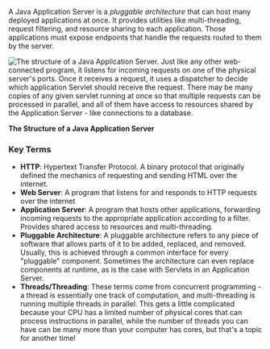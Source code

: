 A Java Application Server is a *pluggable architecture* that can host many deployed applications at once. It provides utilities like multi-threading, request filtering, and resource sharing to each application. Those applications must expose endpoints that handle the requests routed to them by the server.

![  The structure of a Java Application Server. Just like any other web-connected program, it listens for incoming requests on one of the physical server's ports. Once it receives a request, it uses a _dispatcher_ to decide which application Servlet should receive the request. There may be many copies of any given servlet running at once so that multiple requests can be processed in parallel, and all of them have access to resources shared by the Application Server - like connections to a database.](https://video.udacity-data.com/topher/2020/June/5ed836cc_l1-16-the-java-application-server/l1-16-the-java-application-server.jpg)

**The Structure of a Java Application Server**

### Key Terms

- **HTTP**: Hypertext Transfer Protocol. A binary protocol that originally defined the mechanics of requesting and sending HTML over the internet.
- **Web Server**: A program that listens for and responds to HTTP requests over the internet
- **Application Server**: A program that hosts other applications, forwarding incoming requests to the appropriate application according to a filter. Provides shared access to resources and multi-threading.
- **Pluggable Architecture**: A pluggable architecture refers to any piece of software that allows parts of it to be added, replaced, and removed. Usually, this is achieved through a common interface for every "pluggable" component. Sometimes the architecture can even replace components at runtime, as is the case with Servlets in an Application Server.
- **Threads/Threading**: These terms come from concurrent programming - a thread is essentially one track of computation, and multi-threading is running multiple threads in parallel. This gets a little complicated because your CPU has a limited number of physical cores that can process instructions in parallel, while the number of threads you can have can be many more than your computer has cores, but that's a topic for another time!
